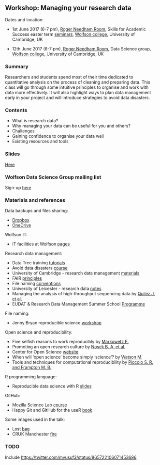 
## Workshop: Managing your research data

Dates and location:

- 1st June 2017 (6-7 pm), [Roger Needham Room](http://www.wolfson.cam.ac.uk/tour/chancellorscentre), Skills for Academic Success easter term [seminars](http://www.wolfson.cam.ac.uk/study-skills), [Wolfson college](https://goo.gl/maps/aR6a5FWrLoR2), University of Cambridge, UK

- 12th June 2017 (6-7 pm), [Roger Needham Room](http://www.wolfson.cam.ac.uk/tour/chancellorscentre), Data Science group, [Wolfson college](https://goo.gl/maps/aR6a5FWrLoR2), University of Cambridge, UK


### Summary

Researchers and students spend most of their time dedicated to quantitative analysis on the process of cleaning and preparing data. This class will go through some intuitive principles to organise and work with data more effectively. It will also highlight ways to plan data management early in your project and will introduce strategies to avoid data disasters.


### Contents

- What is research data?
- Why managing your data can be useful for you and others?
- Challenges
- Gaining confidence to organise your data well
- Existing resources and tools


### Slides

[Here](slides.pdf)


### Wolfson Data Science Group mailing list

Sign-up [here](https://lists.cam.ac.uk/mailman/listinfo/wolfson-data)


### Materials and references

Data backups and files sharing:

- [Dropbox](http://www.uis.cam.ac.uk/initiatives/storage-strategy/dropbox-business)
- [OneDrive](http://www.uis.cam.ac.uk/initiatives/ees/onedrive)

Wolfson IT:

- IT facilities at Wolfson [pages](http://www.wolfson.cam.ac.uk/Computers)

Research data management:

- Data Tree training [tutorials](https://datatree.org.uk/)
- Avoid data disasters [course](http://bioinformatics-core-shared-training.github.io//avoid-data-disaster/)
- University of Cambridge - research data management [materials](http://www.data.cam.ac.uk/)
- FAIR [principles](https://www.nature.com/articles/sdata201618)
- File naming [conventions](http://www.data.cam.ac.uk/files/gdl_tilsdocnaming_v1_20090612.pdf)
- University of Leicester - research data [notes](http://www2.le.ac.uk/services/research-data/rdm/what-is-rdm/research-data)
- Managing the analysis of high-throughput sequencing data by [Quilez J. et al.](http://biorxiv.org/content/early/2017/05/10/136358)
- EUDAT & Research Data Management Summer School [Programme](https://eudat.eu/summer-school-programme)

File naming:

- Jenny Bryan reproducible science [workshop](http://www2.stat.duke.edu/~rcs46/lectures_2015/01-markdown-git/slides/naming-slides/naming-slides.pdf)

Open science and reproducibility:

- Five selfish reasons to work reproducibly by [Markowetz F.](https://genomebiology.biomedcentral.com/articles/10.1186/s13059-015-0850-7)
- Promoting an open research culture by [Nosek B. A. et al.](http://science.sciencemag.org/content/348/6242/1422)
- Center for Open Science [website](https://cos.io/)
- When will ‘open science’ become simply ‘science’? by [Watson M.](https://genomebiology.biomedcentral.com/articles/10.1186/s13059-015-0669-2)
- Tools and techniques for computational reproducibility by [Piccolo S. R. and Frampton M. B.](https://gigascience.biomedcentral.com/articles/10.1186/s13742-016-0135-4)

R programming language:

- Reproducible data science with R [slides](https://www.slideshare.net/RevolutionAnalytics/reproducible-data-science-with-r)

GitHub:

- Mozilla Science Lab [course](https://kirstiejane.github.io/friendly-github-intro/)
- Happy Git and GitHub for the useR [book](http://happygitwithr.com/)

Some images used in the talk:

- Lost [bag](https://blogs.ch.cam.ac.uk/pmr/2011/08/01/why-you-need-a-data-management-plan/)
- CRUK Manchester [fire](http://www.itv.com/news/granada/2017-04-26/fire-breaks-out-at-manchester-christie-cancer-research-building/)


### TODO

Include https://twitter.com/myusuf3/status/865722106071453696

